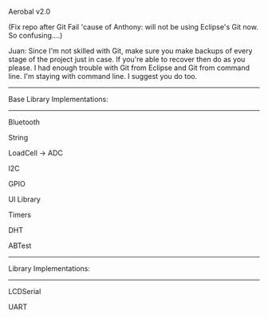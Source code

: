 Aerobal v2.0

(Fix repo after Git Fail 'cause of Anthony: will not be using Eclipse's Git now. So confusing....)

Juan: Since I'm not skilled with Git, make sure you make backups of every stage of the project just in case. If you're able to recover then do as you please. I had enough trouble with Git from Eclipse and Git from command line. I'm staying with command line. I suggest you do too.

-----------------------------

Base Library Implementations:

-----------------------------

Bluetooth

String

LoadCell -> ADC

I2C

GPIO

UI Library

Timers

DHT

ABTest

------------------------

Library Implementations:

------------------------

LCDSerial

UART

